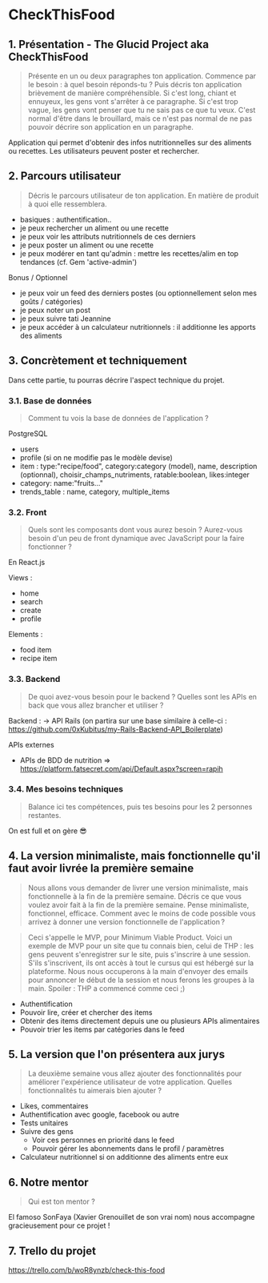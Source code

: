 # CheckThisFood

## 1. Présentation - The Glucid Project aka CheckThisFood

>Présente en un ou deux paragraphes ton application. Commence par le besoin&nbsp;: à quel besoin réponds-tu ? Puis décris ton application brièvement de manière compréhensible. Si c'est long, chiant et ennuyeux, les gens vont s'arrêter à ce paragraphe. Si c'est trop vague, les gens vont penser que tu ne sais pas ce que tu veux. C'est normal d'être dans le brouillard, mais ce n'est pas normal de ne pas pouvoir décrire son application en un paragraphe.

Application qui permet d'obtenir des infos nutritionnelles sur des aliments ou recettes. Les utilisateurs peuvent poster et rechercher.

## 2. Parcours utilisateur
>Décris le parcours utilisateur de ton application. En matière de produit à quoi elle ressemblera.

- basiques : authentification..
- je peux rechercher un aliment ou une recette
- je peux voir les attributs nutritionnels de ces derniers
- je peux poster un aliment ou une recette
- je peux modérer en tant qu'admin : mettre les recettes/alim en top tendances (cf. Gem 'active-admin')

Bonus / Optionnel
- je peux voir un feed des derniers postes (ou optionnellement selon mes goûts / catégories)
- je peux noter un post
- je peux suivre tati Jeannine
- je peux accéder à un calculateur nutritionnels : il additionne les apports des aliments

## 3. Concrètement et techniquement
Dans cette partie, tu pourras décrire l'aspect technique du projet.

### 3.1. Base de données
>Comment tu vois la base de données de l'application ?

PostgreSQL
- users
- profile (si on ne modifie pas le modèle devise)
- item : type:"recipe/food", category:category (model), name, description (optionnal), choisir_champs_nutriments, ratable:boolean, likes:integer
- category: name:"fruits..."
- trends_table : name, category, multiple_items

### 3.2. Front
>Quels sont les composants dont vous aurez besoin ? Aurez-vous besoin d'un peu de front dynamique avec JavaScript pour la faire fonctionner ?

En React.js

Views :
- home
- search
- create
- profile

Elements :
- food item
- recipe item

### 3.3. Backend
>De quoi avez-vous besoin pour le backend ? Quelles sont les APIs en back que vous allez brancher et utiliser ?

Backend :
-> API Rails 
(on partira sur une base similaire à celle-ci : https://github.com/0xKubitus/my-Rails-Backend-API_Boilerplate)

APIs externes
- APIs de BDD de nutrition => https://platform.fatsecret.com/api/Default.aspx?screen=rapih

### 3.4. Mes besoins techniques
>Balance ici tes compétences, puis tes besoins pour les 2 personnes restantes.

On est full et on gère 😎

## 4. La version minimaliste, mais fonctionnelle qu'il faut avoir livrée la première semaine
>Nous allons vous demander de livrer une version minimaliste, mais fonctionnelle à la fin de la première semaine. Décris ce que vous voulez avoir fait à la fin de la première semaine. Pense minimaliste, fonctionnel, efficace. Comment avec le moins de code possible vous arrivez à donner une version fonctionnelle de l'application ?

>Ceci s'appelle le MVP, pour Minimum Viable Product. Voici un exemple de MVP pour un site que tu connais bien, celui de THP&nbsp;: les gens peuvent s'enregistrer sur le site, puis s'inscrire à une session. S'ils s'inscrivent, ils ont accès à tout le cursus qui est hébergé sur la plateforme. Nous nous occuperons à la main d'envoyer des emails pour annoncer le début de la session et nous ferons les groupes à la main. Spoiler&nbsp;: THP a commencé comme ceci ;)

- Authentification
- Pouvoir lire, créer et chercher des items
- Obtenir des items directement depuis une ou plusieurs APIs alimentaires
- Pouvoir trier les items par catégories dans le feed

## 5. La version que l'on présentera aux jurys
>La deuxième semaine vous allez ajouter des fonctionnalités pour améliorer l'expérience utilisateur de votre application. Quelles fonctionnalités tu aimerais bien ajouter ?

- Likes, commentaires
- Authentification avec google, facebook ou autre
- Tests unitaires
- Suivre des gens
	- Voir ces personnes en priorité dans le feed
	- Pouvoir gérer les abonnements dans le profil / paramètres
- Calculateur nutritionnel si on additionne des aliments entre eux

## 6. Notre mentor
>Qui est ton mentor ?

El famoso SonFaya (Xavier Grenouillet de son vrai nom) nous accompagne gracieusement pour ce projet !

## 7. Trello du projet
https://trello.com/b/woR8ynzb/check-this-food
